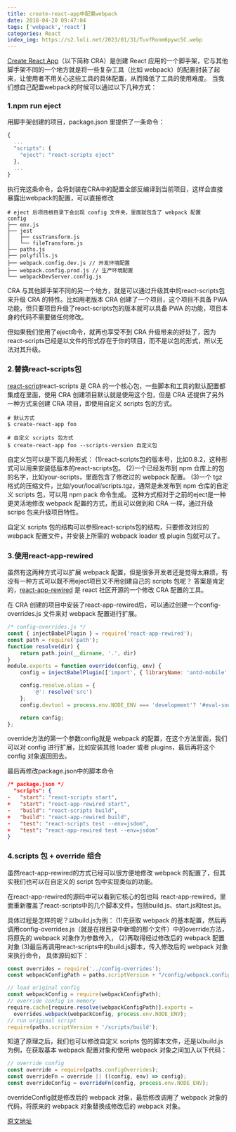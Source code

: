 ```yaml
---
title: create-react-app中配置webpack
date: 2018-04-20 09:47:04
tags: ['webpack','react']
categories: React
index_img: https://s2.loli.net/2023/01/31/TuvfRonm6pywc5C.webp
---
```


[Create React App](https://github.com/facebook/create-react-app)（以下简称 CRA）是创建 React 应用的一个脚手架，它与其他脚手架不同的一个地方就是将一些复杂工具（比如 webpack）的配置封装了起来，让使用者不用关心这些工具的具体配置，从而降低了工具的使用难度。
当我们想自己配置webpack的时候可以通过以下几种方式：

### 1.npm run eject
用脚手架创建的项目，package.json 里提供了一条命令：
```javascript
{
  ...
  "scripts": {
    "eject": "react-scripts eject"
  },
  ...
}
```
执行完这条命令，会将封装在CRA中的配置全部反编译到当前项目，这样会直接暴露出webpack的配置，可以直接修改
```text
# eject 后项目根目录下会出现 config 文件夹，里面就包含了 webpack 配置
config
├── env.js
├── jest
│   ├── cssTransform.js
│   └── fileTransform.js
├── paths.js
├── polyfills.js
├── webpack.config.dev.js // 开发环境配置
├── webpack.config.prod.js // 生产环境配置
└── webpackDevServer.config.js
```
CRA 与其他脚手架不同的另一个地方，就是可以通过升级其中的react-scripts包来升级 CRA 的特性。比如用老版本 CRA 创建了一个项目，这个项目不具备 PWA 功能，但只要项目升级了react-scripts包的版本就可以具备 PWA 的功能，项目本身的代码不需要做任何修改。

但如果我们使用了eject命令，就再也享受不到 CRA 升级带来的好处了，因为react-scripts已经是以文件的形式存在于你的项目，而不是以包的形式，所以无法对其升级。

### 2.替换react-scripts包
[react-script](https://github.com/facebook/create-react-app/tree/8cae659ec5a066eff8ea270346dc8c1ef064f9aa/packages/react-scripts)react-scripts 是 CRA 的一个核心包，一些脚本和工具的默认配置都集成在里面，使用 CRA 创建项目默认就是使用这个包，但是 CRA 还提供了另外一种方式来创建 CRA 项目，即使用自定义 scripts 包的方式。

```text
# 默认方式
$ create-react-app foo

# 自定义 scripts 包方式
$ create-react-app foo --scripts-version 自定义包
```
自定义包可以是下面几种形式：
(1)react-scripts包的版本号，比如0.8.2，这种形式可以用来安装低版本的react-scripts包。
(2)一个已经发布到 npm 仓库上的包的名字，比如your-scripts，里面包含了修改过的 webpack 配置。
(3)一个 tgz 格式的压缩文件，比如/your/local/scripts.tgz，通常是未发布到 npm 仓库的自定义 scripts 包，可以用 npm pack 命令生成。
这种方式相对于之前的eject是一种更灵活地修改 webpack 配置的方式，而且可以做到和 CRA 一样，通过升级 scrips 包来升级项目特性。

自定义 scripts 包的结构可以参照react-scripts包的结构，只要修改对应的 webpack 配置文件，并安装上所需的 webpack loader 或 plugin 包就可以了。

### 3.使用react-app-rewired
虽然有这两种方式可以扩展 webpack 配置，但是很多开发者还是觉得太麻烦，有没有一种方式可以既不用eject项目又不用创建自己的 scripts 包呢？
答案是肯定的，[react-app-rewired](https://github.com/timarney/react-app-rewired) 是 react 社区开源的一个修改 CRA 配置的工具。

在 CRA 创建的项目中安装了react-app-rewired后，可以通过创建一个config-overrides.js 文件来对 webpack 配置进行扩展。
```javascript
/* config-overrides.js */
const { injectBabelPlugin } = require('react-app-rewired');
const path = require('path');
function resolve(dir) {
	return path.join(__dirname, '.', dir)
}
module.exports = function override(config, env) {
	config = injectBabelPlugin(['import', { libraryName: 'antd-mobile', style: 'css' }], config);

	config.resolve.alias = {
		'@': resolve('src')
	};
	config.devtool = process.env.NODE_ENV === 'development'? '#eval-source-map': false;

	return config;
};
```
override方法的第一个参数config就是 webpack 的配置，在这个方法里面，我们可以对 config 进行扩展，比如安装其他 loader 或者 plugins，最后再将这个 config 对象返回回去。

最后再修改package.json中的脚本命令
```json
/* package.json */
  "scripts": {
-   "start": "react-scripts start",
+   "start": "react-app-rewired start",
-   "build": "react-scripts build",
+   "build": "react-app-rewired build",
-   "test": "react-scripts test --env=jsdom",
+   "test": "react-app-rewired test --env=jsdom"
}
```

### 4.scripts 包 + override 组合
虽然react-app-rewired的方式已经可以很方便地修改 webpack 的配置了，但其实我们也可以在自定义的 script 包中实现类似的功能。

在react-app-rewired的源码中可以看到它核心的包也叫 react-app-rewired，里面重新覆盖了react-scripts中的几个脚本文件，包括build.js、start.js和test.js。

具体过程是怎样的呢？以build.js为例：
(1)先获取 webpack 的基本配置，然后再调用config-overrides.js（就是在根目录中新增的那个文件）中的override方法，将原先的 webpack 对象作为参数传入，
(2)再取得经过修改后的 webpack 配置对象
(3)最后再调用react-scripts中的build.js脚本，传入修改后的 webpack 对象来执行命令，
具体源码如下：
```javascript
const overrides = require('../config-overrides');
const webpackConfigPath = paths.scriptVersion + "/config/webpack.config.prod";

// load original config
const webpackConfig = require(webpackConfigPath);
// override config in memory
require.cache[require.resolve(webpackConfigPath)].exports =
  overrides.webpack(webpackConfig, process.env.NODE_ENV);
// run original script
require(paths.scriptVersion + '/scripts/build');
```
知道了原理之后，我们也可以修改自定义 scripts 包的脚本文件，还是以build.js为例，在获取基本 webpack 配置对象和使用 webpack 对象之间加入以下代码：
```javascript
// override config
const override = require(paths.configOverrides);
const overrideFn = override || ((config, env) => config);
const overrideConfig = overrideFn(config, process.env.NODE_ENV);
```
overrideConfig就是修改后的 webpack 对象，最后修改调用了 webpack 对象的代码，将原来的 webpack 对象替换成修改后的 webpack 对象。



[原文地址](https://zhaozhiming.github.io/blog/2018/01/08/create-react-app-override-webpack-config/)

